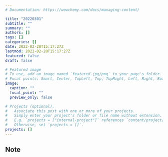 ```yaml
---
# Documentation: https://wowchemy.com/docs/managing-content/

title: "20220301"
subtitle: ""
summary: ""
authors: []
tags: []
categories: []
date: 2022-02-28T15:17:27Z
lastmod: 2022-02-28T15:17:27Z
featured: false
draft: false

# Featured image
# To use, add an image named `featured.jpg/png` to your page's folder.
# Focal points: Smart, Center, TopLeft, Top, TopRight, Left, Right, BottomLeft, Bottom, BottomRight.
image:
  caption: ""
  focal_point: ""
  preview_only: false

# Projects (optional).
#   Associate this post with one or more of your projects.
#   Simply enter your project's folder or file name without extension.
#   E.g. `projects = ["internal-project"]` references `content/project/deep-learning/index.md`.
#   Otherwise, set `projects = []`.
projects: []
---
```


## Note

